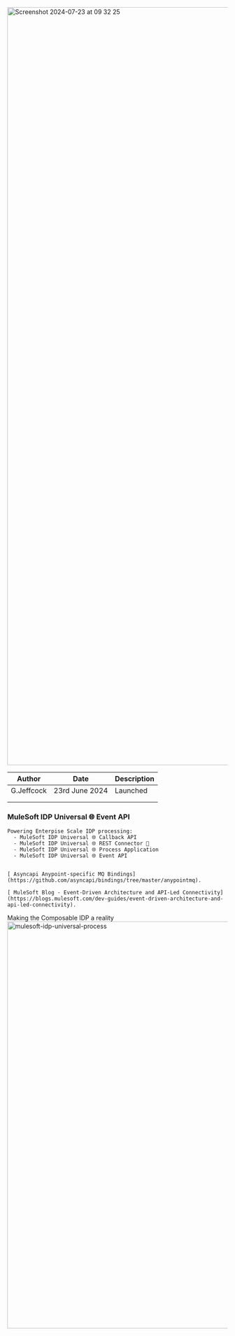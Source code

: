 
<img width="1730" alt="Screenshot 2024-07-23 at 09 32 25" src="https://github.com/user-attachments/assets/f64ab034-d9e9-4837-8c12-8c149678c87f">


  | Author | Date | Description
  | -------- | ------- | ------- |
  | G.Jeffcock | 23rd June 2024 | Launched| 
  |||| 
  ||||

  ###   MuleSoft IDP Universal 🌐 Event API

    Powering Enterpise Scale IDP processing:
      - MuleSoft IDP Universal 🌐 Callback API
      - MuleSoft IDP Universal 🌐 REST Connector 🔌
      - MuleSoft IDP Universal 🌐 Process Application
      - MuleSoft IDP Universal 🌐 Event API

    
    [ Asyncapi Anypoint-specific MQ Bindings](https://github.com/asyncapi/bindings/tree/master/anypointmq).

    [ MuleSoft Blog - Event-Driven Architecture and API-Led Connectivity](https://blogs.mulesoft.com/dev-guides/event-driven-architecture-and-api-led-connectivity).

Making the Composable IDP a reality
<img width="929" alt="mulesoft-idp-universal-process" src="https://github.com/composableforce/MuleSoft-IDP-Universal-Event-API/assets/21179972/7d099320-c275-4614-a2e8-b54507862a37">
